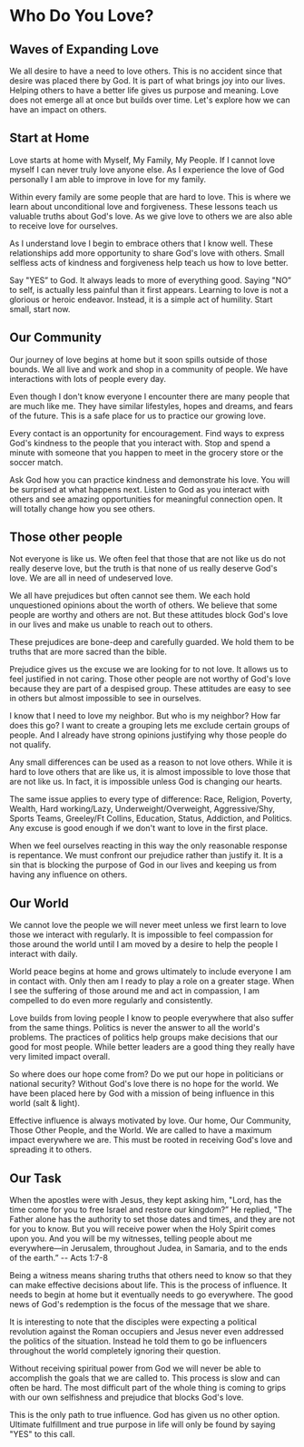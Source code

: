 # Who Do You Love?

## Waves of Expanding Love

We all desire to have a need to love others. This is no accident since that desire was placed there
by God.  It is part of what brings joy into our lives. Helping others to have a better life gives
us purpose and meaning. Love does not emerge all at once but builds over time.  Let's explore how
we can have an impact on others.


## Start at Home

Love starts at home with Myself, My Family, My People.  If I cannot love myself I can never truly
love anyone else.  As I experience the love of God personally I am able to improve in love for my
family.  

Within every family are some people that are hard to love.  This is where we learn about
unconditional love and forgiveness.  These lessons teach us valuable truths about God's love.  As
we give love to others we are also able to receive love for ourselves.

As I understand love I begin to embrace others that I know well. These relationships add more
opportunity to share God's love with others. Small selfless acts of kindness and forgiveness help
teach us how to love better.

Say "YES” to God.  It always leads to more of everything good. Saying "NO” to self, is actually less
painful than it first appears. Learning to love is not a glorious or heroic endeavor.  Instead, it
is a simple act of humility. Start small, start now. 


## Our Community

Our journey of love begins at home but it soon spills outside of those bounds. We all live and work
and shop in a community of people. We have interactions with lots of people every day.

Even though I don't know everyone I encounter there are many people that are much like me.  They
have similar lifestyles, hopes and dreams, and fears of the future.  This is a safe place for us to
practice our growing love.

Every contact is an opportunity for encouragement.  Find ways to express God's kindness to the
people that you interact with. Stop and spend a minute with someone that you happen to meet in the
grocery store or the soccer match. 

Ask God how you can practice kindness and demonstrate his love.  You will be surprised at what
happens next.  Listen to God as you interact with others and see amazing opportunities for
meaningful connection open.  It will totally change how you see others.


## Those other people

Not everyone is like us. We often feel that those that are not like us do not really deserve love,
but the truth is that none of us really deserve God's love. We are all in need of undeserved
love.

We all have prejudices but often cannot see them.  We each hold unquestioned opinions about the worth of
others. We believe that some people are worthy and others are not. But these attitudes block God's
love in our lives and make us unable to reach out to others.

These prejudices are bone-deep and carefully guarded. We hold them to be truths that are more sacred
than the bible.

Prejudice gives us the excuse we are looking for to not love. It allows us to feel justified in not
caring. Those other people are not worthy of God's love because they are part of a despised group.
These attitudes are easy to see in others but almost impossible to see in ourselves.

I know that I need to love my neighbor. But who is my neighbor?  How far does this go? I want to
create a grouping lets me exclude certain groups of people. And I already have strong opinions
justifying why those people do not qualify.

Any small differences can be used as a reason to not love others. While it is hard to love others
that are like us, it is almost impossible to love those that are not like us.  In fact, it is
impossible unless God is changing our hearts.

The same issue applies to every type of difference: Race, Religion, Poverty, Wealth, Hard
working/Lazy, Underweight/Overweight, Aggressive/Shy, Sports Teams, Greeley/Ft Collins, Education,
Status, Addiction, and Politics.  Any excuse is good enough if we don't want to love in the first
place.

When we feel ourselves reacting in this way the only reasonable response is repentance. We must
confront our prejudice rather than justify it.  It is a sin that is blocking the purpose of God in
our lives and keeping us from having any influence on others.


## Our World

We cannot love the people we will never meet unless we first learn to love those we interact with
regularly.  It is impossible to feel compassion for those around the world until I am moved by a
desire to help the people I interact with daily.

World peace begins at home and grows ultimately to include everyone I am in contact with.  Only then
am I ready to play a role on a greater stage.  When I see the suffering of those around me and act
in compassion, I am compelled to do even more regularly and consistently.

Love builds from loving people I know to people everywhere that also suffer from the same things.
Politics is never the answer to all the world's problems. The practices of politics help groups make
decisions that our good for most people.  While better leaders are a good thing they really
have very limited impact overall.

So where does our hope come from? Do we put our hope in politicians or national security? Without
God's love there is no hope for the world. We have been placed here by God with a mission of being
influence in this world (salt & light).

Effective influence is always motivated by love.  Our home, Our Community, Those Other People, and
the World.  We are called to have a maximum impact everywhere we are.  This must be rooted in
receiving God's love and spreading it to others.


## Our Task

When the apostles were with Jesus, they kept asking him, "Lord, has the time come for you to free
Israel and restore our kingdom?” He replied, "The Father alone has the authority to set those dates
and times, and they are not for you to know. But you will receive power when the Holy Spirit comes
upon you. And you will be my witnesses, telling people about me everywhere—in Jerusalem, throughout
Judea, in Samaria, and to the ends of the earth.”  -- Acts 1:7-8

Being a witness means sharing truths that others need to know so that they can make effective
decisions about life. This is the process of influence.  It needs to begin at home but it
eventually needs to go everywhere.  The good news of God's redemption is the focus of the message
that we share.

It is interesting to note that the disciples were expecting a political revolution against the Roman
occupiers and Jesus never even addressed the politics of the situation.  Instead he told them to go
be influencers throughout the world completely ignoring their question.

Without receiving spiritual power from God we will never be able to accomplish the goals that we are
called to.  This process is slow and can often be hard. The most difficult part of the whole thing
is coming to grips with our own selfishness and prejudice that blocks God's love.

This is the only path to true influence.  God has given us no other option. Ultimate fulfillment and
true purpose in life will only be found by saying "YES" to this call.


